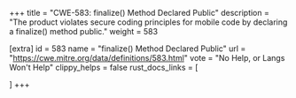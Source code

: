 +++
title = "CWE-583: finalize() Method Declared Public"
description	= "The product violates secure coding principles for mobile code by declaring a finalize() method public."
weight = 583

[extra]
id = 583
name = "finalize() Method Declared Public"
url = "https://cwe.mitre.org/data/definitions/583.html"
vote = "No Help, or Langs Won't Help"
clippy_helps = false
rust_docs_links = [
	
]
+++

